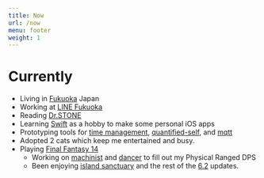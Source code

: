 ```yaml
---
title: Now
url: /now
menu: footer
weight: 1
---
```


# Currently

- Living in [Fukuoka] Japan
- Working at [LINE Fukuoka]
- Reading [Dr.STONE](https://manga.line.me/book/product_list?product_id=00009im3)
- Learning [Swift] as a hobby to make some personal iOS apps
- Prototyping tools for [time management], [quantified-self], and [mqtt]
- Adopted 2 cats which keep me entertained and busy.
- Playing [Final Fantasy 14]
  - Working on [machinist] and [dancer] to fill out my Physical Ranged DPS
  - Been enjoying [island sanctuary] and the rest of the [6.2] updates.

[fukuoka]: https://en.wikipedia.org/wiki/Fukuoka
[line fukuoka]: https://linefukuoka.co.jp
[final fantasy 14]: https://na.finalfantasyxiv.com/lodestone/character/39494058/
[machinist]: https://na.finalfantasyxiv.com/jobguide/machinist/
[dancer]: https://na.finalfantasyxiv.com/jobguide/dancer/
[island sanctuary]: https://na.finalfantasyxiv.com/lodestone/playguide/contentsguide/island_sanctuary/
[6.2]: https://na.finalfantasyxiv.com/endwalker/patch_6_2/
[quantified-self]: /tags/quantified-self
[swift]: https://swift.org/
[time management]: /tags/time-management/
[mqtt]: /tags/mqtt/
